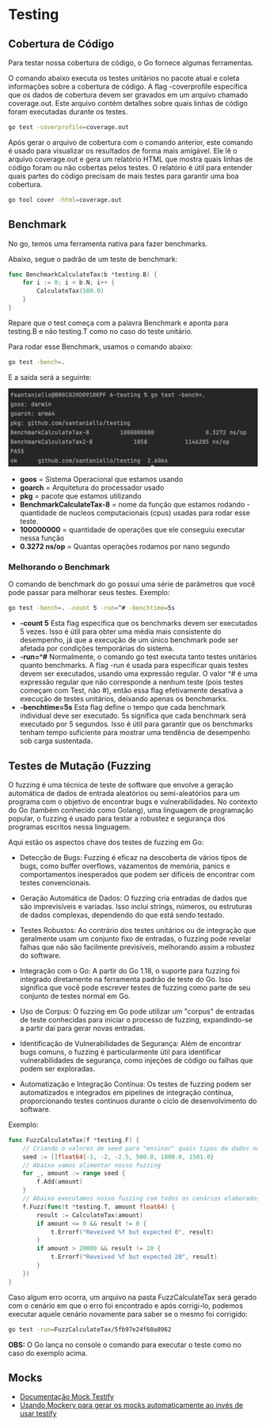 # Testing 

## Cobertura de Código

Para testar nossa cobertura de código, o Go fornece algumas ferramentas. 

O comando abaixo executa os testes unitários no pacote atual e coleta informações sobre a cobertura de código. A flag -coverprofile especifica que os dados de cobertura devem ser gravados em um arquivo chamado coverage.out. Este arquivo contém detalhes sobre quais linhas de código foram executadas durante os testes.
```bash
go test -coverprofile=coverage.out
```

Após gerar o arquivo de cobertura com o comando anterior, este comando é usado para visualizar os resultados de forma mais amigável. Ele lê o arquivo coverage.out e gera um relatório HTML que mostra quais linhas de código foram ou não cobertas pelos testes. O relatório é útil para entender quais partes do código precisam de mais testes para garantir uma boa cobertura.

```bash
go tool cover -html=coverage.out
```

## Benchmark

No go, temos uma ferramenta nativa para fazer benchmarks.

Abaixo, segue o padrão de um teste de benchmark: 

```go
func BenchmarkCalculateTax(b *testing.B) {
	for i := 0; i < b.N; i++ {
		CalculateTax(500.0)
	}
}
```

Repare que o test começa com a palavra Benchmark e aponta para testing.B e não testing.T como no caso do teste unitário.

Para rodar esse Benchmark, usamos o comando abaixo:

```bash
go test -bench=.
```

E a saida será a seguinte: 

![bench](./imgs/bench.png)

- **goos** = Sistema Operacional que estamos usando
- **goarch** = Arquitetura do processador usado
- **pkg** = pacote que estamos utilizando
- **BenchmarkCalculateTax-8** = nome da função que estamos rodando - quantidade de nucleos computacionais (cpus) usadas para rodar esse teste.  
- **100000000** = quantidade de operações que ele conseguiu executar nessa função
- **0.3272 ns/op** = Quantas operações rodamos por nano segundo

### Melhorando o Benchmark

O comando de benchmark do go possui uma série de parãmetros que você pode passar para melhorar seus testes. Exemplo:

```bash
go test -bench=. -count 5 -run=^# -benchtime=5s
```

- **-count 5** Esta flag especifica que os benchmarks devem ser executados 5 vezes. Isso é útil para obter uma média mais consistente do desempenho, já que a execução de um único benchmark pode ser afetada por condições temporárias do sistema.
- **-run=^#** Normalmente, o comando go test executa tanto testes unitários quanto benchmarks. A flag -run é usada para especificar quais testes devem ser executados, usando uma expressão regular. O valor ^# é uma expressão regular que não corresponde a nenhum teste (pois testes começam com Test, não #), então essa flag efetivamente desativa a execução de testes unitários, deixando apenas os benchmarks.
- **-benchtime=5s** Esta flag define o tempo que cada benchmark individual deve ser executado. 5s significa que cada benchmark será executado por 5 segundos. Isso é útil para garantir que os benchmarks tenham tempo suficiente para mostrar uma tendência de desempenho sob carga sustentada.

## Testes de Mutação (Fuzzing

O fuzzing é uma técnica de teste de software que envolve a geração automática de dados de entrada aleatórios ou semi-aleatórios para um programa com o objetivo de encontrar bugs e vulnerabilidades. No contexto do Go (também conhecido como Golang), uma linguagem de programação popular, o fuzzing é usado para testar a robustez e segurança dos programas escritos nessa linguagem.

Aqui estão os aspectos chave dos testes de fuzzing em Go:

- Detecção de Bugs: Fuzzing é eficaz na descoberta de vários tipos de bugs, como buffer overflows, vazamentos de memória, panics e comportamentos inesperados que podem ser difíceis de encontrar com testes convencionais.

- Geração Automática de Dados: O fuzzing cria entradas de dados que são imprevisíveis e variadas. Isso inclui strings, números, ou estruturas de dados complexas, dependendo do que está sendo testado.

- Testes Robustos: Ao contrário dos testes unitários ou de integração que geralmente usam um conjunto fixo de entradas, o fuzzing pode revelar falhas que não são facilmente previsíveis, melhorando assim a robustez do software.

- Integração com o Go: A partir do Go 1.18, o suporte para fuzzing foi integrado diretamente na ferramenta padrão de teste do Go. Isso significa que você pode escrever testes de fuzzing como parte de seu conjunto de testes normal em Go.

- Uso de Corpus: O fuzzing em Go pode utilizar um "corpus" de entradas de teste conhecidas para iniciar o processo de fuzzing, expandindo-se a partir daí para gerar novas entradas.

- Identificação de Vulnerabilidades de Segurança: Além de encontrar bugs comuns, o fuzzing é particularmente útil para identificar vulnerabilidades de segurança, como injeções de código ou falhas que podem ser exploradas.

- Automatização e Integração Contínua: Os testes de fuzzing podem ser automatizados e integrados em pipelines de integração contínua, proporcionando testes contínuos durante o ciclo de desenvolvimento do software.

Exemplo:

```go
func FuzzCalculateTax(f *testing.F) {
	// Criando o valores de seed para "ensinar" quais tipos de dados nosso fuzzing deve gerar.
	seed := []float64{-1, -2, -2.5, 500.0, 1000.0, 1501.0}
	// Abaixo vamos alimentar nosso fuzzing
	for _, amount := range seed {
		f.Add(amount)
	}	
	// Abaixo executamos nosso fuzzing com todos os cenários elaborados pelo fuzzing
	f.Fuzz(func(t *testing.T, amount float64) {
		result := CalculateTax(amount)
		if amount <= 0 && result != 0 {
			t.Errorf("Reveived %f but expected 0", result)
		}
		if amount > 20000 && result != 20 {
			t.Errorf("Reveived %f but expected 20", result)
		}
	})
}
```

Caso algum erro ocorra, um arquivo na pasta FuzzCalculateTax será gerado com o cenário em que o erro foi encontrado
e após corrigi-lo, podemos executar aquele cenário novamente para saber se o mesmo foi corrigido:

```bash
go test -run=FuzzCalculateTax/5fb97e24f60a8962
```

**OBS:** O Go lança no console o comando para executar o teste como no caso do exemplo acima.

## Mocks

- [Documentação Mock Testify](https://pkg.go.dev/github.com/stretchr/testify/mock)
- [Usando Mockery para gerar os mocks automaticamente ao invés de usar testify](https://medium.com/@thegalang/testing-in-go-mocking-mvc-using-testify-and-mockery-c25344a88691)


